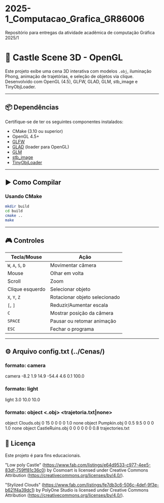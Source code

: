 # 2025-1_Computacao_Grafica_GR86006
Repositório para entregas da atividade acadêmica de computação Gráfica 2025/1

# 🏰 Castle Scene 3D - OpenGL

Este projeto exibe uma cena 3D interativa com modelos `.obj`, iluminação Phong, animação de trajetórias, e seleção de objetos via clique. Desenvolvido com OpenGL (4.5), GLFW, GLAD, GLM, stb_image e TinyObjLoader.

---

## 📦 Dependências

Certifique-se de ter os seguintes componentes instalados:

- CMake (3.10 ou superior)
- OpenGL 4.5+
- [GLFW](https://www.glfw.org/)
- [GLAD](https://glad.dav1d.de/) (loader para OpenGL)
- [GLM](https://github.com/g-truc/glm)
- [stb_image](https://github.com/nothings/stb)
- [TinyObjLoader](https://github.com/tinyobjloader/tinyobjloader)

---

## ▶️ Como Compilar

### Usando CMake

```bash
mkdir build
cd build
cmake ..
make
```

---

## 🎮 Controles

| Tecla/Mouse        | Ação                          |
| ------------------ | ----------------------------- |
| `W`, `A`, `S`, `D` | Movimentar câmera             |
| Mouse              | Olhar em volta                |
| Scroll             | Zoom                          |
| Clique esquerdo    | Selecionar objeto             |
| `X`, `Y`, `Z`      | Rotacionar objeto selecionado |
| `[`, `]`           | Reduzir/Aumentar escala       |
| `C`                | Mostrar posição da câmera     |
| `SPACE`            | Pausar ou retomar animação    |
| `ESC`              | Fechar o programa             |

---

## ⚙️ Arquivo config.txt (../Cenas/)

### formato: camera <cameraStartPosition> <cameraYaw> <cameraPitch> <cameraNear> <cameraFar>
camera -8.2 1.9 14.9 -54.4 4.6 0.1 100.0

### formato: light <pos>
light 3.0 10.0 10.0

### formato: object <.obj> <pos> <rot> <escala> <trajetoria.txt|none>
object Clouds.obj 0 15 0 0 0 0 1.0 none
object Pumpkin.obj 0 0.5 9.5 0 0 0 1.0 none
object CastleRuins.obj 0 0 0 0 0 0 0.8 trajectories.txt

## 📌 Licença
Este projeto é para fins educacionais. 

"Low poly Castle" (https://www.fab.com/listings/e64d9533-c977-4ee5-83df-759ff81c36c0) by Cosmoart is licensed under Creative Commons Attribution (https://creativecommons.org/licenses/by/4.0/).

"Stylized Clouds" (https://www.fab.com/listings/fe7db3c6-506c-4def-9f3e-b621f4a39dc1) by PolyOne Studio is licensed under Creative Commons Attribution (https://creativecommons.org/licenses/by/4.0/).